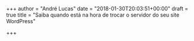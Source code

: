 +++
author = "André Lucas"
date = "2018-01-30T20:03:51+00:00"
draft = true
title = "Saiba quando está na hora de trocar o servidor do seu site WordPress"

+++
